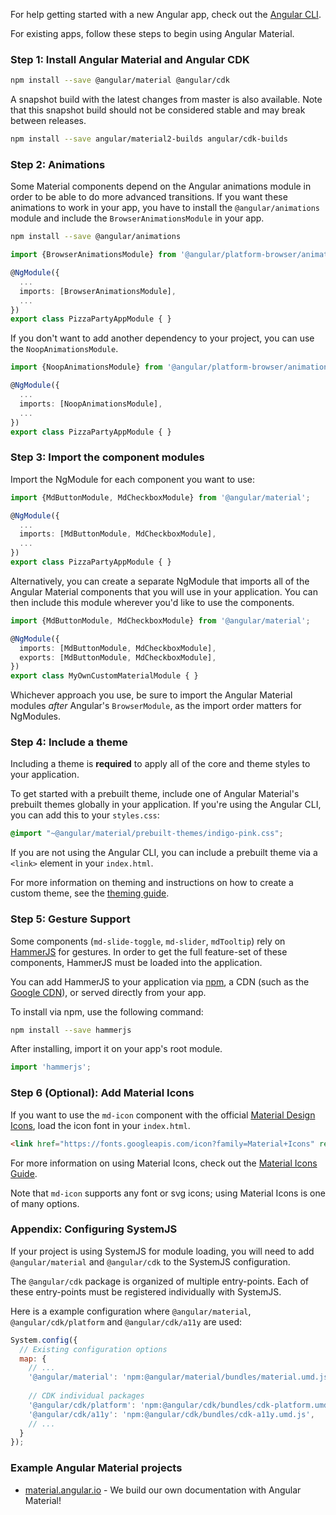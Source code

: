 For help getting started with a new Angular app, check out the
[Angular CLI](https://cli.angular.io/).

For existing apps, follow these steps to begin using Angular Material.

### Step 1: Install Angular Material and Angular CDK

```bash
npm install --save @angular/material @angular/cdk
```

A snapshot build with the latest changes from master is also available. Note that this snapshot
build should not be considered stable and may break between releases.

```bash
npm install --save angular/material2-builds angular/cdk-builds
```

### Step 2: Animations

Some Material components depend on the Angular animations module in order to be able to do
more advanced transitions. If you want these animations to work in your app, you have to
install the `@angular/animations` module and include the `BrowserAnimationsModule` in your app.

```bash
npm install --save @angular/animations
```

```ts
import {BrowserAnimationsModule} from '@angular/platform-browser/animations';

@NgModule({
  ...
  imports: [BrowserAnimationsModule],
  ...
})
export class PizzaPartyAppModule { }
```

If you don't want to add another dependency to your project, you can use the `NoopAnimationsModule`.

```ts
import {NoopAnimationsModule} from '@angular/platform-browser/animations';

@NgModule({
  ...
  imports: [NoopAnimationsModule],
  ...
})
export class PizzaPartyAppModule { }
```

### Step 3: Import the component modules

Import the NgModule for each component you want to use: 

```ts
import {MdButtonModule, MdCheckboxModule} from '@angular/material';

@NgModule({
  ...
  imports: [MdButtonModule, MdCheckboxModule],
  ...
})
export class PizzaPartyAppModule { }
```

Alternatively, you can create a separate NgModule that imports all of the 
Angular Material components that you will use in your application. You can then
include this module wherever you'd like to use the components.

```ts
import {MdButtonModule, MdCheckboxModule} from '@angular/material';

@NgModule({
  imports: [MdButtonModule, MdCheckboxModule],
  exports: [MdButtonModule, MdCheckboxModule],
})
export class MyOwnCustomMaterialModule { }
```

Whichever approach you use, be sure to import the Angular Material modules _after_ Angular's 
`BrowserModule`, as the import order matters for NgModules.

### Step 4: Include a theme

Including a theme is **required** to apply all of the core and theme styles to your application.

To get started with a prebuilt theme, include one of Angular Material's prebuilt themes globally
in your application. If you're using the Angular CLI, you can add this to your `styles.css`:
```css
@import "~@angular/material/prebuilt-themes/indigo-pink.css";
```

If you are not using the Angular CLI, you can include a prebuilt theme via a `<link>` element in
your `index.html`.

For more information on theming and instructions on how to create a custom theme, see the
[theming guide](./theming.md).

### Step 5: Gesture Support

Some components (`md-slide-toggle`, `md-slider`, `mdTooltip`) rely on
[HammerJS](http://hammerjs.github.io/) for gestures. In order to get the full feature-set of these
components, HammerJS must be loaded into the application.

You can add HammerJS to your application via [npm](https://www.npmjs.com/package/hammerjs), a CDN
(such as the [Google CDN](https://developers.google.com/speed/libraries/#hammerjs)), or served
directly from your app.

To install via npm, use the following command:
```bash
npm install --save hammerjs
```

After installing, import it on your app's root module.
```ts
import 'hammerjs';
```

### Step 6 (Optional): Add Material Icons

If you want to use the `md-icon` component with the official 
[Material Design Icons](https://material.io/icons/), load the icon font in your `index.html`.

```html
<link href="https://fonts.googleapis.com/icon?family=Material+Icons" rel="stylesheet">
```

For more information on using Material Icons, check out the
[Material Icons Guide](https://google.github.io/material-design-icons/).

Note that `md-icon` supports any font or svg icons; using Material Icons is one of many options.


### Appendix: Configuring SystemJS

If your project is using SystemJS for module loading, you will need to add `@angular/material` and
`@angular/cdk` to the SystemJS configuration.

The `@angular/cdk` package is organized of multiple entry-points. 
Each of these entry-points must be registered individually with SystemJS.

Here is a example configuration where `@angular/material`, `@angular/cdk/platform` and 
`@angular/cdk/a11y` are used:


```js
System.config({
  // Existing configuration options
  map: {
    // ...
    '@angular/material': 'npm:@angular/material/bundles/material.umd.js',
    
    // CDK individual packages
    '@angular/cdk/platform': 'npm:@angular/cdk/bundles/cdk-platform.umd.js',
    '@angular/cdk/a11y': 'npm:@angular/cdk/bundles/cdk-a11y.umd.js',
    // ...
  }
});
```


### Example Angular Material projects
- [material.angular.io](https://material.angular.io) -
We build our own documentation with Angular Material!
